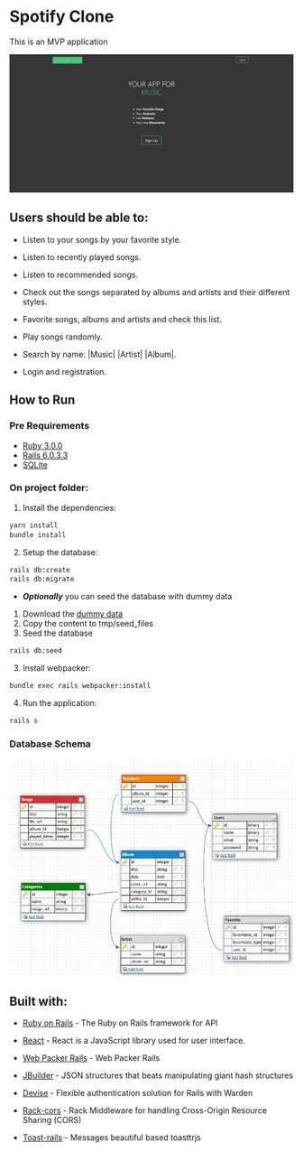 # Spotify Clone

This is an MVP application

![Application Preview](./public/documentation/preview.png)

## Users should be able to:

* Listen to your songs by your favorite style.

* Listen to recently played songs.

* Listen to recommended songs.

* Check out the songs separated by albums and artists and their different styles.

* Favorite songs, albums and artists and check this list.

* Play songs randomly.

* Search by name: |Music| |Artist| |Album|.

* Login and registration.

## How to Run

### Pre Requirements

- [Ruby 3.0.0](https://www.ruby-lang.org/en/news/2020/12/25/ruby-3-0-0-released/)
- [Rails 6.0.3.3](https://rubygems.org/gems/rails/versions/6.0.3.3)
- [SQLite](https://www.sqlite.org/index.html)

### On project folder:

1. Install the dependencies:
```bash
yarn install
bundle install
```

2. Setup the database:
```bash
rails db:create
rails db:migrate
```

 - ***Optionally*** you can seed the database with dummy data
  1. Download the [dummy data](https://drive.google.com/file/d/1MxaS4GkzMXJK7WqmKmfO-XDsbY5I5Nmi/view)
  2. Copy the content to tmp/seed_files
  3. Seed the database
   ```bash
  rails db:seed
  ```

3. Install webpacker:
```bash
bundle exec rails webpacker:install
```

4. Run the application:
```bash
rails s
```

### Database Schema

![Database Schema](./public/documentation/db-schema.png)

## Built with:

* [Ruby on Rails](http://www.dropwizard.io/1.0.2/docs/) - The Ruby on Rails framework for API

* [React](https://github.com/facebook/react/blob/master/README.md) - React is a JavaScript library used for user interface.

* [Web Packer Rails](https://github.com/rails/webpacker) - Web Packer Rails

* [JBuilder](https://github.com/rails/jbuilder/blob/master/README.md) - JSON structures that beats manipulating giant hash structures

* [Devise](https://github.com/heartcombo/devise) - Flexible authentication solution for Rails with Warden

* [Rack-cors](https://github.com/cyu/rack-cors) - Rack Middleware for handling Cross-Origin Resource Sharing (CORS)

* [Toast-rails](https://github.com/tylergannon/toastr-rails) - Messages beautiful based toasttrjs
